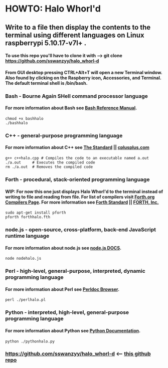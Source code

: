 # HOWTO: Halo Whorl'd
## Write to a file then display the contents to the terminal using different languages on Linux raspberrypi 5.10.17-v7l+ .

#### To use this repo you'll have to clone it with --> git clone https://github.com/sswanzyy/halo_whorl-d
 
#### From GUI desktop pressing CTRL+Alt+T will open a new Terminal window. Also found by clicking on the Raspberry icon, Accessories, and Terminal. The default terminal shell is /bin/bash.

### Bash - Bourne Again SHell command processor language 
#### For more information about Bash see [Bash Reference Manual](https://www.gnu.org/software/bash/manual/bash.html).
	chmod +x bashhalo
	./bashhalo

### C++ - general-purpose programming language 
#### For more information about C++ see [The Standard](https://isocpp.org/std/the-standard) || [cplusplus.com](http://cplusplus.com/)
	g++ c++halo.cpp	# Compiles the code to an executable named a.out
	./a.out		# Executes the compiled code
	rm ./a.out	# Removes the compiled code

### Forth - procedural, stack-oriented programming language
#### WIP: For now this one just displays Halo Whorl'd to the terminal instead of writing to file and reading from file. For list of compilers visit [Forth.org Compilers Page](http://www.forth.org/compilers.html). For more information see [Forth Standard](https://forth-standard.org/) || [FORTH, Inc.](https://www.forth.com/starting-forth/) 
	sudo apt-get install pforth
	pforth forthhalo.fth

### node.js - open-source, cross-platform, back-end JavaScript runtime language 
#### For more information about node.js see [node.js DOCS](https://nodejs.org/en/docs/).
	node nodehalo.js 

### Perl - high-level, general-purpose, interpreted, dynamic programming language
#### For more information about Perl see [Perldoc Browser](https://perldoc.perl.org/).
	perl ./perlhalo.pl 

### Python - interpreted, high-level, general-purpose programming language
#### For more information about Python see [Python Documentation](https://www.python.org/doc/).
	python ./pythonhalo.py

### https://github.com/sswanzyy/halo_whorl-d <-- [this github repo](https://github.com/sswanzyy/halo_whorl-d)
